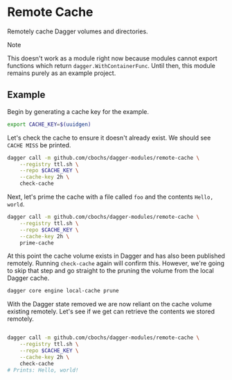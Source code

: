 # Remote Cache

Remotely cache Dagger volumes and directories.

> [!NOTE]
> This doesn't work as a module right now because modules cannot export
> functions which return `dagger.WithContainerFunc`. Until then, this module
> remains purely as an example project.

## Example

Begin by generating a cache key for the example.

```sh
export CACHE_KEY=$(uuidgen)
```

Let's check the cache to ensure it doesn't already exist. We should see `CACHE MISS` be printed.

```sh
dagger call -m github.com/cbochs/dagger-modules/remote-cache \
    --registry ttl.sh \
    --repo $CACHE_KEY \
    --cache-key 2h \
    check-cache
```

Next, let's prime the cache with a file called `foo` and the contents `Hello, world`.

```sh
dagger call -m github.com/cbochs/dagger-modules/remote-cache \
    --registry ttl.sh \
    --repo $CACHE_KEY \
    --cache-key 2h \
    prime-cache
```

At this point the cache volume exists in Dagger and has also been published
remotely. Running `check-cache` again will confirm this. However, we're going
to skip that step and go straight to the pruning the volume from the local
Dagger cache.

```sh
dagger core engine local-cache prune
```

With the Dagger state removed we are now reliant on the cache volume existing
remotely. Let's see if we get can retrieve the contents we stored remotely.

```sh

dagger call -m github.com/cbochs/dagger-modules/remote-cache \
    --registry ttl.sh \
    --repo $CACHE_KEY \
    --cache-key 2h \
    check-cache
# Prints: Hello, world!
```
